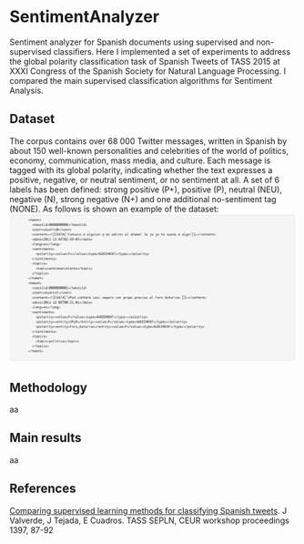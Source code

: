 # SentimentAnalyzer
Sentiment analyzer for Spanish documents using supervised and non-supervised classifiers. Here I implemented a set of experiments to address the global polarity classification task of Spanish Tweets of TASS 2015 at XXXI Congress of the Spanish Society for Natural Language Processing. I compared the main supervised classification algorithms for Sentiment Analysis.

## Dataset
The corpus contains over 68 000 Twitter messages, written in Spanish by about 150 well-known personalities and celebrities of the world of politics, economy, communication, mass media, and culture. Each message is tagged with its global polarity, indicating whether the text expresses a positive, negative, or neutral sentiment, or no sentiment at all. A set of 6 labels has been defined: strong positive (P+), positive (P), neutral (NEU), negative (N), strong negative (N+) and one additional no-sentiment tag (NONE). As follows is shown an example of the dataset:
![Dataset example](dataset.png)

## Methodology
aa


## Main results
aa

## References
[Comparing supervised learning methods for classifying Spanish tweets](https://ceur-ws.org/Vol-1397/sanpablo.pdf). J Valverde, J Tejada, E Cuadros. TASS SEPLN, CEUR workshop proceedings 1397, 87-92
